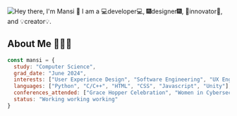 ![Hey there, I'm Mansi 👋 I am a 💻developer💻, 🎆designer🎆, 🚀innovator🚀, and 💡creator💡.](./wide_intro.gif)

## About Me 👩🏽‍💻
```js
const mansi = {
  study: "Computer Science",
  grad_date: "June 2024",
  interests: ["User Experience Design", "Software Engineering", "UX Engineering"],
  languages: ["Python", "C/C++", "HTML", "CSS", "Javascript", "Unity"],
  conferences_attended: ["Grace Hopper Celebration", "Women in Cybersecurity", "Google I/O"],
  status: "Working working working"
}
```

